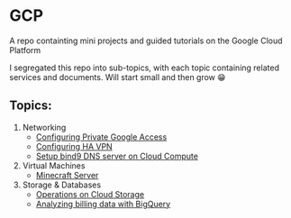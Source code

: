 # GCP
A repo containting mini projects and guided tutorials on the Google Cloud Platform

I segregated this repo into sub-topics, with each topic containing related services and documents. Will start small and then grow 😁

## Topics:
1. Networking
   - [Configuring Private Google Access](https://github.com/a-elfateh/GCP/blob/main/docs/1-%20Networking/Private%20Google%20Access.md)
   - [Configuring HA VPN](https://github.com/a-elfateh/GCP/blob/main/docs/1-%20Networking/HA%20VPN.md)
   - [Setup bind9 DNS server on Cloud Compute](https://github.com/a-elfateh/GCP/blob/main/docs/1-%20Networking/Custom%20DNS%20Server%20Using%20Compute%20Instances.md)
2. Virtual Machines
   - [Minecraft Server](https://github.com/a-elfateh/GCP/blob/main/docs/3-%20Virutal%20Machines/Minecraft%20Server.md)
3. Storage & Databases
   - [Operations on Cloud Storage](https://github.com/a-elfateh/GCP/blob/a5400b9577347770de0f117950ece8235dd298ab/docs/2-%20Storage%20%26%20Databases/Cloud%20Storage.md)
   - [Analyzing billing data with BigQuery](https://github.com/a-elfateh/GCP/blob/main/docs/2-%20Storage%20%26%20Databases/Analyzing%20billing%20data%20with%20BiqQuery.md)
